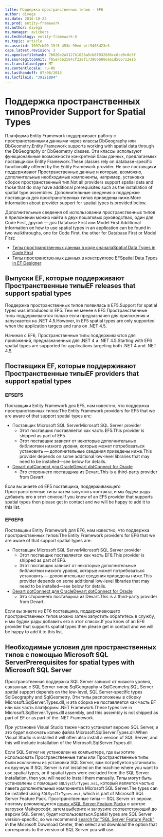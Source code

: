 ```yaml
---
title: Поддержка пространственных типов - EF6
author: divega
ms.date: 2016-10-23
ms.prod: entity-framework
ms.author: divega
ms.manager: avickers
ms.technology: entity-framework-6
ms.topic: article
ms.assetid: 1097cb00-15f5-453d-90ed-bff9403d23e3
caps.latest.revision: 3
ms.openlocfilehash: 76020e2a3127b1026a5cb8f032686cc8ce9c0c5f
ms.sourcegitcommit: f05e7b62584cf228f17390bb086a61d505712e1b
ms.translationtype: MT
ms.contentlocale: ru-RU
ms.lasthandoff: 07/08/2018
ms.locfileid: "39121894"
---
```

# <a name="provider-support-for-spatial-types"></a><span data-ttu-id="17089-102">Поддержка пространственных типов</span><span class="sxs-lookup"><span data-stu-id="17089-102">Provider Support for Spatial Types</span></span>
<span data-ttu-id="17089-103">Платформа Entity Framework поддерживает работу с пространственными данными через классы DbGeography или DbGeometry.</span><span class="sxs-lookup"><span data-stu-id="17089-103">Entity Framework supports working with spatial data through the DbGeography or DbGeometry classes.</span></span> <span data-ttu-id="17089-104">Эти классы используют функциональные возможности конкретной базы данных, предлагаемых поставщиком Entity Framework.</span><span class="sxs-lookup"><span data-stu-id="17089-104">These classes rely on database-specific functionality offered by the Entity Framework provider.</span></span> <span data-ttu-id="17089-105">Не все поставщики поддерживают Пространственные данные и которые, возможно, дополнительные необходимые компоненты, например, установка сборок пространственный тип.</span><span class="sxs-lookup"><span data-stu-id="17089-105">Not all providers support spatial data and those that do may have additional prerequisites such as the installation of spatial type assemblies.</span></span> <span data-ttu-id="17089-106">Дополнительные сведения о поддержке поставщика для пространственных типов приведены ниже.</span><span class="sxs-lookup"><span data-stu-id="17089-106">More information about provider support for spatial types is provided below.</span></span>  

<span data-ttu-id="17089-107">Дополнительные сведения об использовании пространственных типов в приложении можно найти в двух пошаговых руководствах, один для Code First, другой — для Database First или Model First:</span><span class="sxs-lookup"><span data-stu-id="17089-107">Additional information on how to use spatial types in an application can be found in two walkthroughs, one for Code First, the other for Database First or Model First:</span></span>  

- [<span data-ttu-id="17089-108">Типы пространственных данных в коде сначала</span><span class="sxs-lookup"><span data-stu-id="17089-108">Spatial Data Types in Code First</span></span>](~/ef6/modeling/code-first/data-types/spatial.md)  
- [<span data-ttu-id="17089-109">Типы пространственных данных в конструкторе EF</span><span class="sxs-lookup"><span data-stu-id="17089-109">Spatial Data Types in EF Designer</span></span>](~/ef6/modeling/designer/data-types/spatial.md)  

## <a name="ef-releases-that-support-spatial-types"></a><span data-ttu-id="17089-110">Выпуски EF, которые поддерживают Пространственные типы</span><span class="sxs-lookup"><span data-stu-id="17089-110">EF releases that support spatial types</span></span>  

<span data-ttu-id="17089-111">Поддержка пространственных типов появилась в EF5.</span><span class="sxs-lookup"><span data-stu-id="17089-111">Support for spatial types was introduced in EF5.</span></span> <span data-ttu-id="17089-112">Тем не менее в EF5 Пространственные типы поддерживаются только если предназначен для приложения и запускается на .NET 4.5.</span><span class="sxs-lookup"><span data-stu-id="17089-112">However, in EF5 spatial types are only supported when the application targets and runs on .NET 4.5.</span></span>  

<span data-ttu-id="17089-113">Начиная с EF6, Пространственные типы поддерживаются для приложений, предназначенных для .NET 4 и .NET 4.5.</span><span class="sxs-lookup"><span data-stu-id="17089-113">Starting with EF6 spatial types are supported for applications targeting both .NET 4 and .NET 4.5.</span></span>  

## <a name="ef-providers-that-support-spatial-types"></a><span data-ttu-id="17089-114">Поставщики EF, которые поддерживают Пространственные типы</span><span class="sxs-lookup"><span data-stu-id="17089-114">EF providers that support spatial types</span></span>  

### <a name="ef5"></a><span data-ttu-id="17089-115">EF5</span><span class="sxs-lookup"><span data-stu-id="17089-115">EF5</span></span>  

<span data-ttu-id="17089-116">Поставщики Entity Framework для EF5, нам известно, что поддержка пространственных типов:</span><span class="sxs-lookup"><span data-stu-id="17089-116">The Entity Framework providers for EF5 that we are aware of that support spatial types are:</span></span>  

- <span data-ttu-id="17089-117">Поставщик Microsoft SQL Server</span><span class="sxs-lookup"><span data-stu-id="17089-117">Microsoft SQL Server provider</span></span>  
    - <span data-ttu-id="17089-118">Этот поставщик поставляется как часть EF5.</span><span class="sxs-lookup"><span data-stu-id="17089-118">This provider is shipped as part of EF5.</span></span>  
    - <span data-ttu-id="17089-119">Этот поставщик зависит от некоторые дополнительные библиотеки низкого уровня, которые может потребоваться установить — дополнительные сведения приведены ниже.</span><span class="sxs-lookup"><span data-stu-id="17089-119">This provider depends on some additional low-level libraries that may need to be installed—see below for details.</span></span>  
- [<span data-ttu-id="17089-120">Devart dotConnect для Oracle</span><span class="sxs-lookup"><span data-stu-id="17089-120">Devart dotConnect for Oracle</span></span>](http://www.devart.com/dotconnect/oracle/)  
    - <span data-ttu-id="17089-121">Это стороннего поставщика из Devart.</span><span class="sxs-lookup"><span data-stu-id="17089-121">This is a third-party provider from Devart.</span></span>  

<span data-ttu-id="17089-122">Если вы знаете об EF5 поставщика, поддерживающего Пространственные типы затем запустить контакта, и мы будем рады добавить его в этот список.</span><span class="sxs-lookup"><span data-stu-id="17089-122">If you know of an EF5 provider that supports spatial types then please get in contact and we will be happy to add it to this list.</span></span>  

### <a name="ef6"></a><span data-ttu-id="17089-123">EF6</span><span class="sxs-lookup"><span data-stu-id="17089-123">EF6</span></span>  

<span data-ttu-id="17089-124">Поставщики Entity Framework для EF6, нам известно, что поддержка пространственных типов:</span><span class="sxs-lookup"><span data-stu-id="17089-124">The Entity Framework providers for EF6 that we are aware of that support spatial types are:</span></span>  

- <span data-ttu-id="17089-125">Поставщик Microsoft SQL Server</span><span class="sxs-lookup"><span data-stu-id="17089-125">Microsoft SQL Server provider</span></span>  
    - <span data-ttu-id="17089-126">Этот поставщик поставляется как часть EF6.</span><span class="sxs-lookup"><span data-stu-id="17089-126">This provider is shipped as part of EF6.</span></span>  
    - <span data-ttu-id="17089-127">Этот поставщик зависит от некоторые дополнительные библиотеки низкого уровня, которые может потребоваться установить — дополнительные сведения приведены ниже.</span><span class="sxs-lookup"><span data-stu-id="17089-127">This provider depends on some additional low-level libraries that may need to be installed—see below for details.</span></span>  
- [<span data-ttu-id="17089-128">Devart dotConnect для Oracle</span><span class="sxs-lookup"><span data-stu-id="17089-128">Devart dotConnect for Oracle</span></span>](http://www.devart.com/dotconnect/oracle/)  
    - <span data-ttu-id="17089-129">Это стороннего поставщика из Devart.</span><span class="sxs-lookup"><span data-stu-id="17089-129">This is a third-party provider from Devart.</span></span>  

<span data-ttu-id="17089-130">Если вы знаете из EF6 поставщика, поддерживающего пространственных типов можно затем запустить обратитесь в службу, и мы будем рады добавить его в этот список.</span><span class="sxs-lookup"><span data-stu-id="17089-130">If you know of an EF6 provider that supports spatial types then please get in contact and we will be happy to add it to this list.</span></span>  

## <a name="prerequisites-for-spatial-types-with-microsoft-sql-server"></a><span data-ttu-id="17089-131">Необходимые условия для пространственных типов с помощью Microsoft SQL Server</span><span class="sxs-lookup"><span data-stu-id="17089-131">Prerequisites for spatial types with Microsoft SQL Server</span></span>  

<span data-ttu-id="17089-132">Пространственная поддержка SQL Server зависит от низкого уровня, связанные с SQL Server типов SqlGeography и SqlGeometry.</span><span class="sxs-lookup"><span data-stu-id="17089-132">SQL Server spatial support depends on the low-level, SQL Server-specific types SqlGeography and SqlGeometry.</span></span> <span data-ttu-id="17089-133">Эти типы расположены в сборку Microsoft.SqlServer.Types.dll, и эта сборка не поставляется как часть EF или как часть платформы .NET Framework.</span><span class="sxs-lookup"><span data-stu-id="17089-133">These types live in Microsoft.SqlServer.Types.dll assembly, and this assembly is not shipped as part of EF or as part of the .NET Framework.</span></span>  

<span data-ttu-id="17089-134">При установке Visual Studio также часто установит версию SQL Server, и это будет включать копию файла Microsoft.SqlServer.Types.dll.</span><span class="sxs-lookup"><span data-stu-id="17089-134">When Visual Studio is installed it will often also install a version of SQL Server, and this will include installation of the Microsoft.SqlServer.Types.dll.</span></span>  

<span data-ttu-id="17089-135">Если SQL Server не установлен на компьютере, где вы хотите использовать Пространственные типы или Пространственные типы были исключены из установки SQL Server, вам потребуется установить их вручную.</span><span class="sxs-lookup"><span data-stu-id="17089-135">If SQL Server is not installed on the machine where you want to use spatial types, or if spatial types were excluded from the SQL Server installation, then you will need to install them manually.</span></span> <span data-ttu-id="17089-136">Типы могут быть установлены с помощью `SQLSysClrTypes.msi`, который является частью пакета дополнительных компонентов Microsoft SQL Server.</span><span class="sxs-lookup"><span data-stu-id="17089-136">The types can be installed using `SQLSysClrTypes.msi`, which is part of Microsoft SQL Server Feature Pack.</span></span> <span data-ttu-id="17089-137">Пространственные типы — SQL Server от версии, поэтому рекомендуется [поиск «SQL Server Feature Pack»](https://www.microsoft.com/en-us/search/result.aspx?q=sql+server+feature+pack) в центре загрузки Майкрософт, затем выберите и загрузите соответствующий до версии SQL Server, будет использоваться.</span><span class="sxs-lookup"><span data-stu-id="17089-137">Spatial types are SQL Server version-specific, so we recommend [search for "SQL Server Feature Pack"](https://www.microsoft.com/en-us/search/result.aspx?q=sql+server+feature+pack) in the Microsoft Download Center, then select and download the option that corresponds to the version of SQL Server you will use.</span></span>
